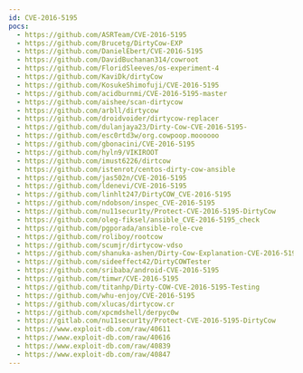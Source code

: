 ```yaml
---
id: CVE-2016-5195
pocs:
  - https://github.com/ASRTeam/CVE-2016-5195
  - https://github.com/Brucetg/DirtyCow-EXP
  - https://github.com/DanielEbert/CVE-2016-5195
  - https://github.com/DavidBuchanan314/cowroot
  - https://github.com/FloridSleeves/os-experiment-4
  - https://github.com/KaviDk/dirtyCow
  - https://github.com/KosukeShimofuji/CVE-2016-5195
  - https://github.com/acidburnmi/CVE-2016-5195-master
  - https://github.com/aishee/scan-dirtycow
  - https://github.com/arbll/dirtycow
  - https://github.com/droidvoider/dirtycow-replacer
  - https://github.com/dulanjaya23/Dirty-Cow-CVE-2016-5195-
  - https://github.com/esc0rtd3w/org.cowpoop.moooooo
  - https://github.com/gbonacini/CVE-2016-5195
  - https://github.com/hyln9/VIKIROOT
  - https://github.com/imust6226/dirtcow
  - https://github.com/istenrot/centos-dirty-cow-ansible
  - https://github.com/jas502n/CVE-2016-5195
  - https://github.com/ldenevi/CVE-2016-5195
  - https://github.com/linhlt247/DirtyCOW_CVE-2016-5195
  - https://github.com/ndobson/inspec_CVE-2016-5195
  - https://github.com/nu11secur1ty/Protect-CVE-2016-5195-DirtyCow
  - https://github.com/oleg-fiksel/ansible_CVE-2016-5195_check
  - https://github.com/pgporada/ansible-role-cve
  - https://github.com/roliboy/rootcow
  - https://github.com/scumjr/dirtycow-vdso
  - https://github.com/shanuka-ashen/Dirty-Cow-Explanation-CVE-2016-5195-
  - https://github.com/sideeffect42/DirtyCOWTester
  - https://github.com/sribaba/android-CVE-2016-5195
  - https://github.com/timwr/CVE-2016-5195
  - https://github.com/titanhp/Dirty-COW-CVE-2016-5195-Testing
  - https://github.com/whu-enjoy/CVE-2016-5195
  - https://github.com/xlucas/dirtycow.cr
  - https://github.com/xpcmdshell/derpyc0w
  - https://gitlab.com/nu11secur1ty/Protect-CVE-2016-5195-DirtyCow
  - https://www.exploit-db.com/raw/40611
  - https://www.exploit-db.com/raw/40616
  - https://www.exploit-db.com/raw/40839
  - https://www.exploit-db.com/raw/40847
---
```

